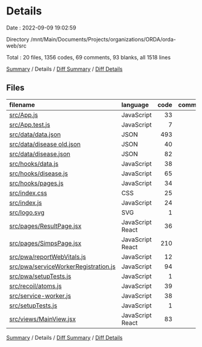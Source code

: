 # Details

Date : 2022-09-09 19:02:59

Directory /mnt/Main/Documents/Projects/organizations/ORDA/orda-web/src

Total : 20 files,  1356 codes, 69 comments, 93 blanks, all 1518 lines

[Summary](results.md) / Details / [Diff Summary](diff.md) / [Diff Details](diff-details.md)

## Files
| filename | language | code | comment | blank | total |
| :--- | :--- | ---: | ---: | ---: | ---: |
| [src/App.js](/src/App.js) | JavaScript | 33 | 0 | 3 | 36 |
| [src/App.test.js](/src/App.test.js) | JavaScript | 7 | 0 | 2 | 9 |
| [src/data/data.json](/src/data/data.json) | JSON | 493 | 0 | 4 | 497 |
| [src/data/disease old.json](/src/data/disease%20old.json) | JSON | 40 | 0 | 1 | 41 |
| [src/data/disease.json](/src/data/disease.json) | JSON | 82 | 0 | 1 | 83 |
| [src/hooks/data.js](/src/hooks/data.js) | JavaScript | 38 | 2 | 7 | 47 |
| [src/hooks/disease.js](/src/hooks/disease.js) | JavaScript | 65 | 2 | 8 | 75 |
| [src/hooks/pages.js](/src/hooks/pages.js) | JavaScript | 34 | 0 | 6 | 40 |
| [src/index.css](/src/index.css) | CSS | 25 | 0 | 4 | 29 |
| [src/index.js](/src/index.js) | JavaScript | 24 | 0 | 4 | 28 |
| [src/logo.svg](/src/logo.svg) | SVG | 1 | 0 | 0 | 1 |
| [src/pages/ResultPage.jsx](/src/pages/ResultPage.jsx) | JavaScript React | 36 | 0 | 3 | 39 |
| [src/pages/SimpsPage.jsx](/src/pages/SimpsPage.jsx) | JavaScript React | 210 | 2 | 12 | 224 |
| [src/pwa/reportWebVitals.js](/src/pwa/reportWebVitals.js) | JavaScript | 12 | 0 | 2 | 14 |
| [src/pwa/serviceWorkerRegistration.js](/src/pwa/serviceWorkerRegistration.js) | JavaScript | 94 | 31 | 13 | 138 |
| [src/pwa/setupTests.js](/src/pwa/setupTests.js) | JavaScript | 1 | 4 | 1 | 6 |
| [src/recoil/atoms.js](/src/recoil/atoms.js) | JavaScript | 39 | 0 | 5 | 44 |
| [src/service-worker.js](/src/service-worker.js) | JavaScript | 38 | 24 | 12 | 74 |
| [src/setupTests.js](/src/setupTests.js) | JavaScript | 1 | 4 | 1 | 6 |
| [src/views/MainView.jsx](/src/views/MainView.jsx) | JavaScript React | 83 | 0 | 4 | 87 |

[Summary](results.md) / Details / [Diff Summary](diff.md) / [Diff Details](diff-details.md)